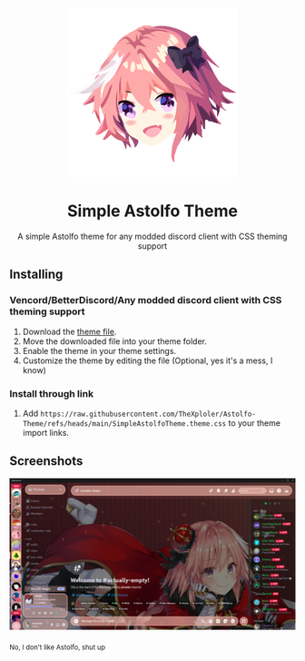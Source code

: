 <p align="center"><img src="https://raw.githubusercontent.com/TheXploler/Resources/refs/heads/main/asto.svg" alt="Astolfo My Beloved" width="300"/></p>
<h1  align="center"> Simple Astolfo Theme</h1>
<p  align="center">A simple Astolfo theme for any modded discord client with CSS theming support</p> 

## Installing

### Vencord/BetterDiscord/Any modded discord client with CSS theming support

1. Download the [theme file](https://raw.githubusercontent.com/TheXploler/Astolfo-Theme/refs/heads/main/SimpleAstolfoTheme.theme.css).
2. Move the downloaded file into your theme folder.
3. Enable the theme in your theme settings.
4. Customize the theme by editing the file (Optional, yes it's a mess, I know)

### Install through link

1. Add `https://raw.githubusercontent.com/TheXploler/Astolfo-Theme/refs/heads/main/SimpleAstolfoTheme.theme.css` to your theme import links.

## Screenshots
![Discord Screenshot](Screenshot.png)

<sub>No, I don't like Astolfo, shut up </sub>
